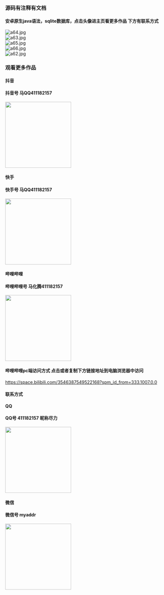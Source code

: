 ### 源码有注释有文档

#### 安卓原生java语法，sqlite数据库，点击头像进主页看更多作品 下方有联系方式
 <img src='https://img.alicdn.com/imgextra/i4/1658540494/O1CN01ip247V1FWIa362APj_!!1658540494.jpg' alt='a64.jpg' /></br> 
 <img src='https://img.alicdn.com/imgextra/i2/1658540494/O1CN01d28qrx1FWIa5igIyA_!!1658540494.jpg' alt='a63.jpg' /></br> 
 <img src='https://img.alicdn.com/imgextra/i2/1658540494/O1CN01YHLIlq1FWIZuPvEyi_!!1658540494.jpg' alt='a65.jpg' /></br> 
 <img src='https://img.alicdn.com/imgextra/i4/1658540494/O1CN01I8r3Cl1FWIa0Tqxfh_!!1658540494.jpg' alt='a66.jpg' /></br> 
 <img src='https://img.alicdn.com/imgextra/i4/1658540494/O1CN017Fh4pF1FWIa3Aqucu_!!1658540494.jpg' alt='a62.jpg' /></br>
### 观看更多作品

#### 抖音
#### 抖音号  马QQ411182157
<img src="https://gitee.com/QQ411182157/mingpian/raw/master/douyin.png" width="210px">

#### 快手
#### 快手号  马QQ411182157

<img src="https://gitee.com/QQ411182157/mingpian/raw/master/kuaishou.jpg" width="210px">

#### 哔哩哔哩
#### 哔哩哔哩号  马化腾411182157

<img src="https://gitee.com/QQ411182157/mingpian/raw/master/bili.png" width="210px">

#### 哔哩哔哩pc端访问方式 点击或者复制下方链接地址到电脑浏览器中访问

https://space.bilibili.com/3546387549522168?spm_id_from=333.1007.0.0


#### 联系方式
#### QQ
#### QQ号 411182157 昵称尽力

<img src="https://gitee.com/QQ411182157/mingpian/raw/master/qq.jpg" width="210px">

#### 微信
#### 微信号 myaddr

<img src="https://gitee.com/QQ411182157/mingpian/raw/master/weixin.png" width="210px">
